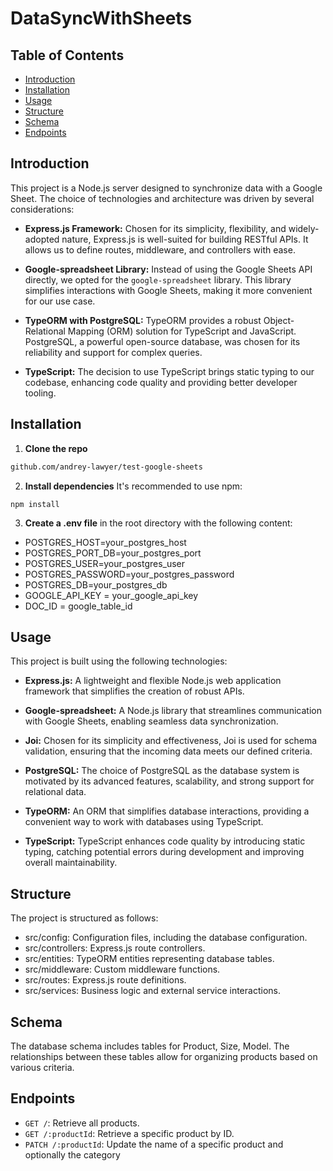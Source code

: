 # DataSyncWithSheets

## Table of Contents

- [Introduction](#introduction)
- [Installation](#installation)
- [Usage](#usage)
- [Structure](#structure)
- [Schema](#schema)
- [Endpoints](#endpoints)

## Introduction

This project is a Node.js server designed to synchronize data with a Google Sheet. The choice of technologies and architecture was driven by several considerations:

- **Express.js Framework:** Chosen for its simplicity, flexibility, and widely-adopted nature, Express.js is well-suited for building RESTful APIs. It allows us to define routes, middleware, and controllers with ease.

- **Google-spreadsheet Library:** Instead of using the Google Sheets API directly, we opted for the `google-spreadsheet` library. This library simplifies interactions with Google Sheets, making it more convenient for our use case.

- **TypeORM with PostgreSQL:** TypeORM provides a robust Object-Relational Mapping (ORM) solution for TypeScript and JavaScript. PostgreSQL, a powerful open-source database, was chosen for its reliability and support for complex queries.

- **TypeScript:** The decision to use TypeScript brings static typing to our codebase, enhancing code quality and providing better developer tooling.

## Installation

1. **Clone the repo**

```bash
github.com/andrey-lawyer/test-google-sheets
```

2. **Install dependencies** It's recommended to use npm:

```
npm install
```

3. **Create a .env file** in the root directory with the following content:

- POSTGRES_HOST=your_postgres_host
- POSTGRES_PORT_DB=your_postgres_port
- POSTGRES_USER=your_postgres_user
- POSTGRES_PASSWORD=your_postgres_password
- POSTGRES_DB=your_postgres_db
- GOOGLE_API_KEY = your_google_api_key
- DOC_ID = google_table_id

## Usage

This project is built using the following technologies:

- **Express.js:** A lightweight and flexible Node.js web application framework that simplifies the creation of robust APIs.

- **Google-spreadsheet:** A Node.js library that streamlines communication with Google Sheets, enabling seamless data synchronization.

- **Joi:** Chosen for its simplicity and effectiveness, Joi is used for schema validation, ensuring that the incoming data meets our defined criteria.

- **PostgreSQL:** The choice of PostgreSQL as the database system is motivated by its advanced features, scalability, and strong support for relational data.

- **TypeORM:** An ORM that simplifies database interactions, providing a convenient way to work with databases using TypeScript.

- **TypeScript:** TypeScript enhances code quality by introducing static typing, catching potential errors during development and improving overall maintainability.

## Structure

The project is structured as follows:

- src/config: Configuration files, including the database configuration.
- src/controllers: Express.js route controllers.
- src/entities: TypeORM entities representing database tables.
- src/middleware: Custom middleware functions.
- src/routes: Express.js route definitions.
- src/services: Business logic and external service interactions.

## Schema

The database schema includes tables for Product, Size, Model. The relationships between these tables allow for organizing products based on various criteria.

## Endpoints

- `GET /`: Retrieve all products.
- `GET /:productId`: Retrieve a specific product by ID.
- `PATCH /:productId`: Update the name of a specific product and optionally the category
